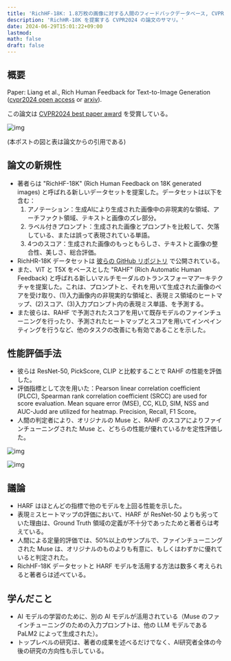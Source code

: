 ```yaml
---
title: 'RichHF-18K: 1.8万枚の画像に対する人間のフィードバックデータベース, CVPR2024 Best Paper Award'
description: 'RichHR-18K を提案する CVPR2024 の論文のサマリ。'
date: 2024-06-29T15:01:22+09:00
lastmod: 
math: false
draft: false
---
```


## 概要

Paper: Liang et al., Rich Human Feedback for Text-to-Image Generation ([cvpr2024 open access](https://openaccess.thecvf.com/content/CVPR2024/papers/Liang_Rich_Human_Feedback_for_Text-to-Image_Generation_CVPR_2024_paper.pdf) or [arxiv](https://arxiv.org/abs/2312.10240)).

この論文は [CVPR2024 best paper award](https://cvpr.thecvf.com/Conferences/2024/News/Awards) を受賞している。

![img](https://img.tsuji.tech/richhf-18k-cvpr2024-0.jpg)

(本ポストの図と表は論文からの引用である)

## 論文の新規性

* 著者らは "RichHF-18K" (Rich Human Feedback on 18K generated images) と呼ばれる新しいデータセットを提案した。データセットは以下を含む：
  1. アノテーション：生成AIにより生成された画像中の非現実的な領域、アーチファクト領域、テキストと画像のズレ部分。
  2. ラベル付きプロンプト：生成された画像とプロンプトを比較して、欠落している、または誤って表現されている単語。
  3. 4つのスコア：生成された画像のもっともらしさ、テキストと画像の整合性、美しさ、総合評価。
* RichHR-18K データセットは [彼らの GitHub リポジトリ](https://github.com/google-research/google-research/tree/master/richhf_18k) で公開されている。
* また、ViT と T5X をベースとした "RAHF" (Rich Automatic Human Feedback) と呼ばれる新しいマルチモーダルのトランスフォーマアーキテクチャを提案した。これは、プロンプトと、それを用いて生成された画像のペアを受け取り、(1)入力画像内の非現実的な領域と、表現ミス領域のヒートマップ、(2)スコア、(3)入力プロンプト内の表現ミス単語、を予測する。
* また彼らは、RAHF で予測されたスコアを用いて既存モデルのファインチューニングを行ったり、予測されたヒートマップとスコアを用いてインペインティングを行うなど、他のタスクの改善にも有効であることを示した。

## 性能評価手法

* 彼らは ResNet-50, PickScore, CLIP と比較することで RAHF の性能を評価した。
* 評価指標として次を用いた：Pearson linear correlation coefficient (PLCC), Spearman rank correlation coefficient (SRCC) are used for score evaluation. Mean square error (MSE), CC, KLD, SIM, NSS and AUC-Judd are utilized for heatmap. Precision, Recall, F1 Score。
* 人間の判定者により、オリジナルの Muse と、RAHF のスコアによりファインチューニングされた Muse と、どちらの性能が優れているかを定性評価した。

![img](https://img.tsuji.tech/richhf-18k-cvpr2024-1.jpg)

![img](https://img.tsuji.tech/richhf-18k-cvpr2024-2.jpg)

## 議論

* HARF はほとんどの指標で他のモデルを上回る性能を示した。
* 表現ミスヒートマップの評価において、HARF が ResNet-50 よりも劣っていた理由は、Ground Truth 領域の定義が不十分であったためと著者らは考えている。
* 人間による定量的評価では、50%以上のサンプルで、ファインチューニングされた Muse は、オリジナルのものよりも有意に、もしくはわずかに優れていると判定された。
* RichHF-18K データセットと HARF モデルを活用する方法は数多く考えられると著者らは述べている。

## 学んだこと

* AI モデルの学習のために、別の AI モデルが活用されている（Muse のファインチューニングのための入力プロンプトは、他の LLM モデルである PaLM2 によって生成された）。
* トップレベルの研究は、著者の成果を述べるだけでなく、AI研究者全体の今後の研究の方向性も示している。

